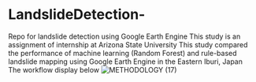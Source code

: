 # LandslideDetection-
Repo for landslide detection using Google Earth Engine
This study is an assignment of internship at Arizona State University
This study compared the performance of machine learning (Random Forest) and rule-based landslide mapping using Google Earth Engine in the Eastern Iburi, Japan
The workflow display below 
![METHODOLOGY (17)](https://user-images.githubusercontent.com/74737539/131340677-6a6a50cc-1b80-400d-aa50-5fb96c5ed7e3.png)

